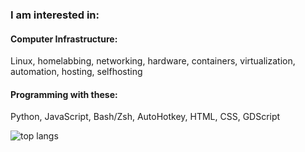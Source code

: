 ### I am interested in:

#### Computer Infrastructure:
Linux, homelabbing, networking, hardware, containers, virtualization, automation, hosting, selfhosting

#### Programming with these:

Python, JavaScript, Bash/Zsh, AutoHotkey, HTML, CSS, GDScript

![top langs](https://github-readme-stats-jay-griffins-projects.vercel.app/api/top-langs/?username=jaygriffinjay&layout=compact)
